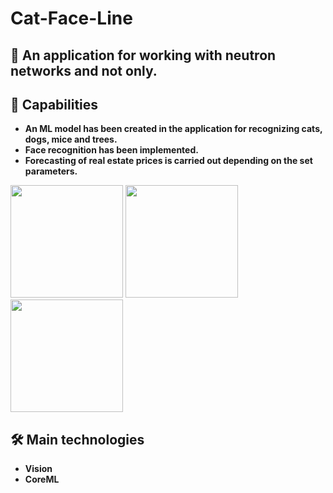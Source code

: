 # Cat-Face-Line

## 🤖 An application for working with neutron networks and not only.

## 🚀 Capabilities
- **An ML model has been created in the application for recognizing cats, dogs, mice and trees.**
- **Face recognition has been implemented.**
- **Forecasting of real estate prices is carried out depending on the set parameters.**

<p>

 <img style="width: 180px;" src="https://github.com/NovikovaOlga/CatFaceLine/blob/main/screens/Demo1.gif">
 <img style="width: 180px;" src="https://github.com/NovikovaOlga/CatFaceLine/blob/main/screens/Demo2.gif">
 <img style="width: 180px;" src="https://github.com/NovikovaOlga/CatFaceLine/blob/main/screens/Demo3.gif">
 <p>

## 🛠️ Main technologies
 - **Vision**
 - **CoreML**
